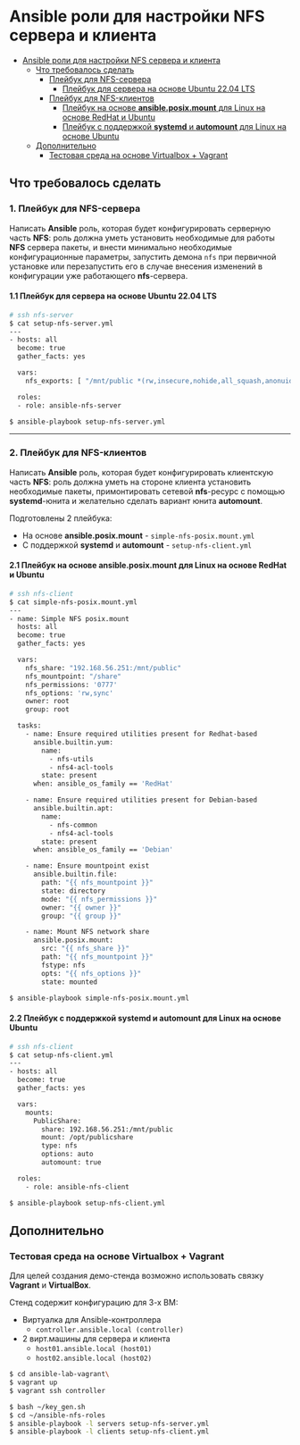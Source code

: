# Ansible роли для настройки NFS сервера и клиента

<!-- TOC -->

- [Ansible роли для настройки NFS сервера и клиента](#ansible-%D1%80%D0%BE%D0%BB%D0%B8-%D0%B4%D0%BB%D1%8F-%D0%BD%D0%B0%D1%81%D1%82%D1%80%D0%BE%D0%B9%D0%BA%D0%B8-nfs-%D1%81%D0%B5%D1%80%D0%B2%D0%B5%D1%80%D0%B0-%D0%B8-%D0%BA%D0%BB%D0%B8%D0%B5%D0%BD%D1%82%D0%B0)
  - [Что требовалось сделать](#%D1%87%D1%82%D0%BE-%D1%82%D1%80%D0%B5%D0%B1%D0%BE%D0%B2%D0%B0%D0%BB%D0%BE%D1%81%D1%8C-%D1%81%D0%B4%D0%B5%D0%BB%D0%B0%D1%82%D1%8C)
    - [Плейбук для NFS-сервера](#%D0%BF%D0%BB%D0%B5%D0%B9%D0%B1%D1%83%D0%BA-%D0%B4%D0%BB%D1%8F-nfs-%D1%81%D0%B5%D1%80%D0%B2%D0%B5%D1%80%D0%B0)
      - [Плейбук для сервера на основе Ubuntu 22.04 LTS](#%D0%BF%D0%BB%D0%B5%D0%B9%D0%B1%D1%83%D0%BA-%D0%B4%D0%BB%D1%8F-%D1%81%D0%B5%D1%80%D0%B2%D0%B5%D1%80%D0%B0-%D0%BD%D0%B0-%D0%BE%D1%81%D0%BD%D0%BE%D0%B2%D0%B5-ubuntu-2204-lts)
    - [Плейбук для NFS-клиентов](#%D0%BF%D0%BB%D0%B5%D0%B9%D0%B1%D1%83%D0%BA-%D0%B4%D0%BB%D1%8F-nfs-%D0%BA%D0%BB%D0%B8%D0%B5%D0%BD%D1%82%D0%BE%D0%B2)
      - [Плейбук на основе **ansible.posix.mount** для Linux на основе RedHat и Ubuntu](#%D0%BF%D0%BB%D0%B5%D0%B9%D0%B1%D1%83%D0%BA-%D0%BD%D0%B0-%D0%BE%D1%81%D0%BD%D0%BE%D0%B2%D0%B5-ansibleposixmount-%D0%B4%D0%BB%D1%8F-linux-%D0%BD%D0%B0-%D0%BE%D1%81%D0%BD%D0%BE%D0%B2%D0%B5-redhat-%D0%B8-ubuntu)
      - [Плейбук с поддержкой **systemd** и **automount** для Linux на основе Ubuntu](#%D0%BF%D0%BB%D0%B5%D0%B9%D0%B1%D1%83%D0%BA-%D1%81-%D0%BF%D0%BE%D0%B4%D0%B4%D0%B5%D1%80%D0%B6%D0%BA%D0%BE%D0%B9-systemd-%D0%B8-automount-%D0%B4%D0%BB%D1%8F-linux-%D0%BD%D0%B0-%D0%BE%D1%81%D0%BD%D0%BE%D0%B2%D0%B5-ubuntu)
  - [Дополнительно](#%D0%B4%D0%BE%D0%BF%D0%BE%D0%BB%D0%BD%D0%B8%D1%82%D0%B5%D0%BB%D1%8C%D0%BD%D0%BE)
    - [Тестовая среда на основе Virtualbox + Vagrant](#%D1%82%D0%B5%D1%81%D1%82%D0%BE%D0%B2%D0%B0%D1%8F-%D1%81%D1%80%D0%B5%D0%B4%D0%B0-%D0%BD%D0%B0-%D0%BE%D1%81%D0%BD%D0%BE%D0%B2%D0%B5-virtualbox--vagrant)

<!-- /TOC -->

## Что требовалось сделать

### 1. Плейбук для NFS-сервера

Написать **Ansible** роль, которая будет конфигурировать серверную часть **NFS**: роль должна уметь установить необходимые для работы **NFS** сервера пакеты, и внести минимально необходимые конфигурационные параметры, запустить демона `nfs` при первичной установке или перезапустить его в случае внесения изменений в конфигурации уже работающего **nfs**-сервера.

#### 1.1 Плейбук для сервера на основе Ubuntu 22.04 LTS

```bash
# ssh nfs-server
$ cat setup-nfs-server.yml
---
- hosts: all
  become: true
  gather_facts: yes

  vars:
    nfs_exports: [ "/mnt/public *(rw,insecure,nohide,all_squash,anonuid=33,no_subtree_check)" ]

  roles:
  - role: ansible-nfs-server

$ ansible-playbook setup-nfs-server.yml
```
---

### 2. Плейбук для NFS-клиентов

Написать **Ansible** роль, которая будет конфигурировать клиентскую часть **NFS**: роль должна уметь на стороне клиента установить необходимые пакеты, примонтировать сетевой **nfs**-ресурс с помощью **systemd**-юнита и желательно сделать вариант юнита **automount**.

Подготовлены 2 плейбука:
  - На основе **ansible.posix.mount** - `simple-nfs-posix.mount.yml`
  - С поддержкой **systemd** и **automount** - `setup-nfs-client.yml`

#### 2.1 Плейбук на основе **ansible.posix.mount** для Linux на основе RedHat и Ubuntu

```bash
# ssh nfs-client
$ cat simple-nfs-posix.mount.yml
---
- name: Simple NFS posix.mount
  hosts: all
  become: true
  gather_facts: yes

  vars:
    nfs_share: "192.168.56.251:/mnt/public"
    nfs_mountpoint: "/share"
    nfs_permissions: '0777'
    nfs_options: 'rw,sync'
    owner: root
    group: root

  tasks:
    - name: Ensure required utilities present for Redhat-based
      ansible.builtin.yum:
        name:
          - nfs-utils
          - nfs4-acl-tools
        state: present
      when: ansible_os_family == 'RedHat'

    - name: Ensure required utilities present for Debian-based
      ansible.builtin.apt:
        name:
          - nfs-common
          - nfs4-acl-tools
        state: present
      when: ansible_os_family == 'Debian'

    - name: Ensure mountpoint exist
      ansible.builtin.file:
        path: "{{ nfs_mountpoint }}"
        state: directory
        mode: "{{ nfs_permissions }}"
        owner: "{{ owner }}"
        group: "{{ group }}"

    - name: Mount NFS network share
      ansible.posix.mount:
        src: "{{ nfs_share }}"
        path: "{{ nfs_mountpoint }}"
        fstype: nfs
        opts: "{{ nfs_options }}"
        state: mounted

$ ansible-playbook simple-nfs-posix.mount.yml
```

#### 2.2 Плейбук с поддержкой **systemd** и **automount** для Linux на основе Ubuntu

```bash
# ssh nfs-client
$ cat setup-nfs-client.yml
---
- hosts: all
  become: true
  gather_facts: yes

  vars:
    mounts:
      PublicShare:
        share: 192.168.56.251:/mnt/public
        mount: /opt/publicshare
        type: nfs
        options: auto
        automount: true

  roles:
    - role: ansible-nfs-client

$ ansible-playbook setup-nfs-client.yml
```

## Дополнительно
### Тестовая среда на основе Virtualbox + Vagrant
Для целей создания демо-стенда возможно использовать связку **Vagrant** и **VirtualBox**.

Стенд содержит конфигурацию для 3-х ВМ:
  - Виртуалка для Ansible-контроллера
    - `controller.ansible.local (controller)`
  - 2 вирт.машины для сервера и клиента
    - `host01.ansible.local (host01)`
    - `host02.ansible.local (host02)`

```bash
$ cd ansible-lab-vagrant\
$ vagrant up
$ vagrant ssh controller

$ bash ~/key_gen.sh
$ cd ~/ansible-nfs-roles
$ ansible-playbook -l servers setup-nfs-server.yml
$ ansible-playbook -l clients setup-nfs-client.yml
```